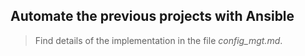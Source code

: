 ## Automate the previous projects with Ansible

> Find details of the implementation in the file *config_mgt.md*.  
 
     
